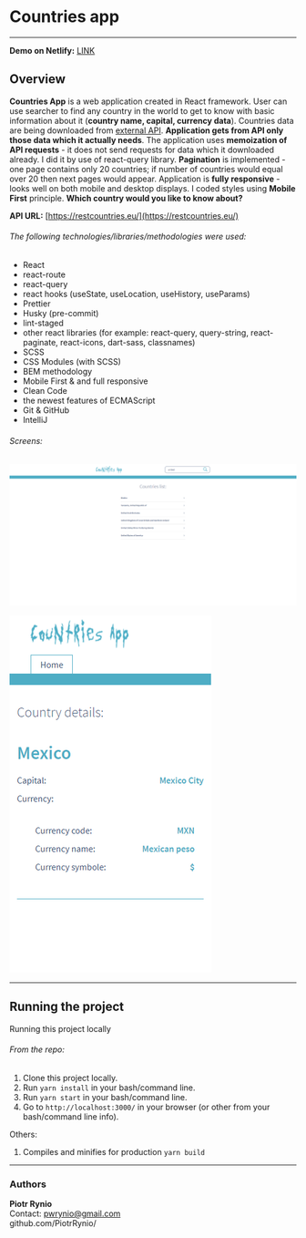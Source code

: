# Countries app

---

**Demo on Netlify:** [LINK](https://piotr-rynio-countries-app.netlify.app)

## Overview

**Countries App** is a web application created in React framework. User can use searcher to find any country in the
world to get to know with basic information about it (**country name, capital, currency data**). Countries data are being
downloaded from [external API](https://restcountries.eu/). **Application gets from API only those data which it actually
needs**. The application uses **memoization of API requests** - it does not send requests for data which it downloaded
already. I did it by use of react-query library. **Pagination** is implemented - one page contains only 20 countries; if
number of countries would equal over 20 then next pages would appear. Application is **fully responsive** - looks well on
both mobile and desktop displays. I coded styles using **Mobile First** principle. **Which country would you like to know
about?**

**API URL:** [https://restcountries.eu/](https://restcountries.eu/)

###### The following technologies/libraries/methodologies were used:

- React
- react-route
- react-query
- react hooks (useState, useLocation, useHistory, useParams)
- Prettier
- Husky (pre-commit)
- lint-staged
- other react libraries (for example: react-query, query-string, react-paginate, react-icons, dart-sass, classnames)
- SCSS
- CSS Modules (with SCSS)
- BEM methodology
- Mobile First & and full responsive
- Clean Code
- the newest features of ECMAScript
- Git & GitHub
- IntelliJ

###### Screens:

![img_1.png](readme-image/img_1.png)

![img_2.png](readme-image/img_2.png)

---

## Running the project

Running this project locally

###### From the repo:

1. Clone this project locally.
2. Run `yarn install` in your bash/command line.
3. Run `yarn start` in your bash/command line.
4. Go to `http://localhost:3000/` in your browser (or other from your bash/command line info).

Others:

1. Compiles and minifies for production `yarn build`

---

### Authors

**Piotr Rynio**  
Contact:
pwrynio@gmail.com  
github.com/PiotrRynio/

